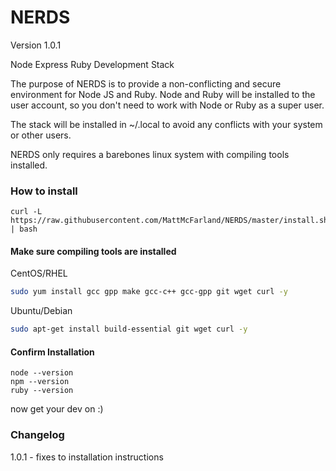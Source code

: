 # NERDS
Version 1.0.1

Node Express Ruby Development Stack 

The purpose of NERDS is to provide a non-conflicting and secure environment for Node JS and Ruby.  Node and Ruby will be installed to the user account, so you don't need to work with Node or Ruby as a super user.

The stack will be installed in ~/.local to avoid any conflicts with your system or other users.

NERDS only requires a barebones linux system with compiling tools installed.

### How to install
```
curl -L https://raw.githubusercontent.com/MattMcFarland/NERDS/master/install.sh | bash
```
#### Make sure compiling tools are installed 

CentOS/RHEL
```bash
sudo yum install gcc gpp make gcc-c++ gcc-gpp git wget curl -y
```

Ubuntu/Debian
```bash
sudo apt-get install build-essential git wget curl -y
```

#### Confirm Installation

```
node --version
npm --version
ruby --version
```

now get your dev on :)


### Changelog
1.0.1 - fixes to installation instructions

